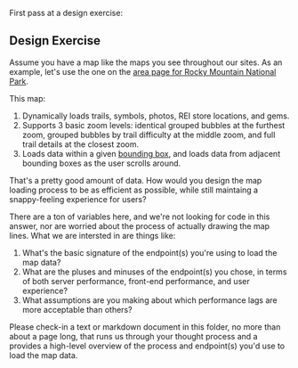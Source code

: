 First pass at a design exercise:

## Design Exercise

Assume you have a map like the maps you see throughout our sites. As an example, let's use the one on the [area page for Rocky Mountain National Park](https://www.hikingproject.com/directory/8007421).

This map:

1. Dynamically loads trails, symbols, photos, REI store locations, and gems.
2. Supports 3 basic zoom levels: identical grouped bubbles at the furthest zoom, grouped bubbles by trail difficulty at the middle zoom, and full trail details at the closest zoom.
3. Loads data within a given [bounding box](http://wiki.openstreetmap.org/wiki/Bounding_Box), and loads data from adjacent bounding boxes as the user scrolls around.

That's a pretty good amount of data. How would you design the map loading process to be as efficient as possible, while still maintaing a snappy-feeling experience for users?

There are a ton of variables here, and we're not looking for code in this answer, nor are worried about the process of actually drawing the map lines. What we are intersted in are things like:

1. What's the basic signature of the endpoint(s) you're using to load the map data?
2. What are the pluses and minuses of the endpoint(s) you chose, in terms of both server performance, front-end performance, and user experience?
3. What assumptions are you making about which performance lags are more acceptable than others?

Please check-in a text or markdown document in this folder, no more than about a page long, that runs us through your thought process and a provides a high-level overview of the process and endpoint(s) you'd use to load the map data.
